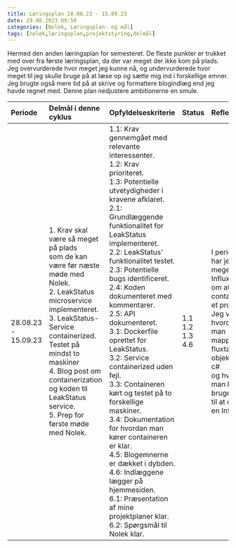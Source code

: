 ```yaml
---
title: Læringsplan 28.08.23 - 15.09.23
date: 29.08.2023 09:50
categories: [Nolek, Læringsplan- og mål]
tags: [nolek,læringsplan,projektstyring,delmål]
---
```


Hermed den anden læringsplan for semesteret. De fleste punkter er trukket med over fra første læringsplan, da der var
meget der ikke kom på plads. Jeg overvurderede hvor meget jeg kunne nå, og undervurderede hvor meget til jeg skulle
bruge på at læse op og sætte mig ind i forskellige emner. Jeg brugte også mere tid på at skrive og formattere blogindlæg
end jeg havde regnet med. Denne plan nedjustere ambitionerne en smule.






| Periode             | Delmål i denne cyklus                                                                                                                                                                                                                                                                                                 | Opfyldelseskriterie                                                                                                                                                                                                                                                                                                                                                                                                                                                                                                                                                                                                                                                                                                                                      | Status                       | Refleksion                                                                                                                                                                                             | Evaluering                                                                                                                                                                                                                            |
|:--------------------|:----------------------------------------------------------------------------------------------------------------------------------------------------------------------------------------------------------------------------------------------------------------------------------------------------------------------|:---------------------------------------------------------------------------------------------------------------------------------------------------------------------------------------------------------------------------------------------------------------------------------------------------------------------------------------------------------------------------------------------------------------------------------------------------------------------------------------------------------------------------------------------------------------------------------------------------------------------------------------------------------------------------------------------------------------------------------------------------------|:-----------------------------|:-------------------------------------------------------------------------------------------------------------------------------------------------------------------------------------------------------|:--------------------------------------------------------------------------------------------------------------------------------------------------------------------------------------------------------------------------------------|
| 28.08.23 - 15.09.23 | 1. Krav skal være så meget på plads <br>som de kan være før næste møde med Nolek.<br>2. LeakStatus microservice implementeret.<br>3. LeakStatus-Service containerized. Testet på<br> mindst to maskiner<br>4. Blog post om containerization og koden til<br>LeakStatus service.<br>5. Prep for første møde med Nolek. | 1.1: Krav gennemgået med relevante interessenter.<br>1.2: Krav prioriteret.<br>1.3: Potentielle utvetydigheder i kravene afklaret.<br>2.1: Grundlæggende funktionalitet for LeakStatus implementeret.<br>2.2: LeakStatus' funktionalitet testet.<br>2.3: Potentielle bugs identificeret.<br>2.4: Koden dokumenteret med kommentarer.<br>2.5: API dokumenteret.<br>3.1: Dockerfile oprettet for LeakStatus.<br>3.2: Service containerized uden fejl.<br>3.3: Containeren kørt og testet på to forskellige maskiner.<br>3.4: Dokumentation for hvordan man kører containeren er klar.<br>4.5: Blogemnerne er dækket i dybden.<br>4.6: Indlæggene lægger på hjemmesiden.<br>6.1: Præsentation af mine projektplaner klar.<br>6.2: Spørgsmål til Nolek klar. | 1.1<br>1.2<br>1.3<br>4.6<br> | I perioden har jeg lært meget om InfluxDB og om at containerize<br> et projekt. Jeg ved hvordan man mapper fra fluxtable til objekter i c#<br> og hvordan man kan bruge LINQ til at query en InfluxDB. | Jeg har igen taget munden for fuld og måske fokuseret mine kræfter forkert.<br> Jeg burde have fulgt min læringsplan mere i stedet for at glide ud på et<br> sidespor med dybdegående InfluxDB research. Heldigvis var det spændende. |
